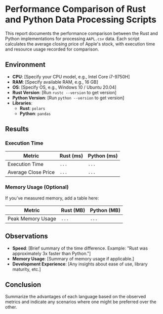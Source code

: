 # Performance Comparison of Rust and Python Data Processing Scripts

This report documents the performance comparison between the Rust and Python implementations for processing `AAPL.csv` data. Each script calculates the average closing price of Apple's stock, with execution time and resource usage recorded for comparison.

## Environment

- **CPU**: [Specify your CPU model, e.g., Intel Core i7-9750H]
- **RAM**: [Specify available RAM, e.g., 16 GB]
- **OS**: [Specify OS, e.g., Windows 10 / Ubuntu 20.04]
- **Rust Version**: [Run `rustc --version` to get version]
- **Python Version**: [Run `python --version` to get version]
- **Libraries**:
  - **Rust**: `polars`
  - **Python**: `pandas`

## Results

### Execution Time

| Metric               | Rust (ms)         | Python (ms)       |
|----------------------|-------------------|-------------------|
| Execution Time       | `...`             | `...`             |
| Average Close Price  | `...`             | `...`             |

### Memory Usage (Optional)

If you’ve measured memory, add a table here:

| Metric               | Rust (MB)         | Python (MB)       |
|----------------------|-------------------|-------------------|
| Peak Memory Usage    | `...`             | `...`             |

## Observations

- **Speed**: [Brief summary of the time difference. Example: "Rust was approximately 3x faster than Python."]
- **Memory Usage**: [Summary of memory usage if applicable.]
- **Development Experience**: [Any insights about ease of use, library maturity, etc.]

## Conclusion

Summarize the advantages of each language based on the observed metrics and indicate any scenarios where one might be preferred over the other.

